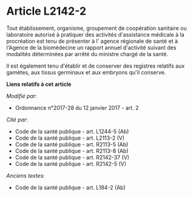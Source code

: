 # Article L2142-2

Tout établissement, organisme, groupement de coopération sanitaire ou laboratoire autorisé à pratiquer des activités
d'assistance médicale à la procréation est tenu de présenter à l'     agence régionale de santé et à l'Agence de la
biomédecine un rapport annuel d'activité suivant des modalités déterminées par arrêté du ministre chargé de la santé. 

Il est également tenu d'établir et de conserver des registres relatifs aux gamètes, aux tissus germinaux et aux embryons
qu'il conserve.

**Liens relatifs à cet article**

_Modifié par_:

  - Ordonnance n°2017-28 du 12 janvier 2017 - art. 2

_Cité par_:

  - Code de la santé publique - art. L1244-5 (Ab)
  - Code de la santé publique - art. L2113-2 (V)
  - Code de la santé publique - art. R2113-5 (Ab)
  - Code de la santé publique - art. R2113-8 (Ab)
  - Code de la santé publique - art. R2142-37 (V)
  - Code de la santé publique - art. R2142-5 (V)

_Anciens textes_:

  - Code de la santé publique - art. L184-2 (Ab)
